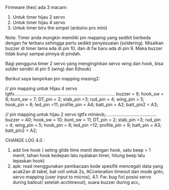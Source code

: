 ﻿Firmware (hex) ada 3 macam:
1. Untuk timer hijau 2 servo
2. Untuk timer hijau 4 servo
3. Untuk timer biru the simpel (arduino pro mini)


Note:
Timer anda mungkin memiliki pin mapping yang sedikit berbeda dengan fw terbaru sehingga perlu sedikit penyesuaian (soldering). Misalkan buzzer di timer lama ada di pin 10, dan di fw baru ada di pin 9. Maka buzzer tidak bunyi sampai pinnya di pindah.


Bagi pengguna timer 2 servo yang menginginkan servo wing dan hook, bisa solder sendiri di pin 5 (wing) dan 6(hook)


Berikut saya lampirkan pin mapping masing2:


// pin mapping untuk Hijau 4 servo lgtfx...............................................................................
  buzzer = 9;
  hook_sw = 8;
  bunt_sw = 7;
  DT_pin = 2;
  stab_pin =3;
  rud_pin = 4;
  wing_pin = 5;
  hook_pin = 6;
  led_pin =11;
  profile_pin = A4;
  batt_pin = A2;
  batt_pin2 = A3;
  


// pin mapping untuk  hijau 2 servo lgtfx minievb;........................................
  buzzer = A0;
  hook_sw = 10;
  bunt_sw = 11;
  DT_pin = 2;
  stab_pin =3;
  rud_pin = 4;
  wing_pin = 5;
  hook_pin = 8;
  led_pin =12;
  profile_pin = 9;
  batt_pin = A3;
  batt_pin2 = A2;


CHANGE LOG 
4.0 :
1. add live hook ( seting glide time menit dengan hook, satu beep = 1 menit, tahan hook kedepan lalu nyalakan timer, hitung beep lalu lepaskan hook)
2. apk: read menggunakan pembacaan kode spesifik mencegah data yang acak2an di tabel, bat voll untuk 2s, ACceleration timeout dan mode goto, servo mapping (user input to micros),
4.1:
   Fw: bug fix( posisi servo during bailout/ setelah acctimeout), suara buzzer during acc, 
